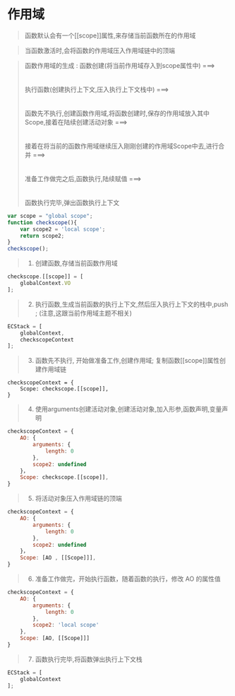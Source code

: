 # 作用域

> 函数默认会有一个[[scope]]属性,来存储当前函数所在的作用域

> 当函数激活时,会将函数的作用域压入作用域链中的顶端

> 函数作用域的生成 : 
函数创建(将当前作用域存入到scope属性中) ===> <br/> <br/>  
执行函数(创建执行上下文,压入执行上下文栈中) ===>  <br/> <br/>  
函数先不执行,创建函数作用域,将函数创建时,保存的作用域放入其中Scope,接着在陆续创建活动对象 ===> <br/>   <br/>  
接着在将当前的函数作用域继续压入刚刚创建的作用域Scope中去,进行合并  ===>  <br/>   <br/>  
准备工作做完之后,函数执行,陆续赋值 ===>  <br/>   <br/>  
函数执行完毕,弹出函数执行上下文


```js
var scope = "global scope";
function checkscope(){
    var scope2 = 'local scope';
    return scope2;
}
checkscope();
```
> 1. 创建函数,存储当前函数作用域
```js
checkscope.[[scope]] = [
    globalContext.VO
];
```
> 2. 执行函数,生成当前函数的执行上下文,然后压入执行上下文的栈中,push ; (注意,这跟当前作用域主题不相关)
```js
ECStack = [
    globalContext,
    checkscopeContext
];
```
> 3. 函数先不执行, 开始做准备工作,创建作用域; 复制函数[[scope]]属性创建作用域链
```
checkscopeContext = {
    Scope: checkscope.[[scope]],
}
```
> 4. 使用arguments创建活动对象,创建活动对象,加入形参,函数声明,变量声明
```js
checkscopeContext = {
    AO: {
        arguments: {
            length: 0
        },
        scope2: undefined
    }，
    Scope: checkscope.[[scope]],
}
```
> 5. 将活动对象压入作用域链的顶端
```js
checkscopeContext = {
    AO: {
        arguments: {
            length: 0
        },
        scope2: undefined
    }，
    Scope: [AO , [[Scope]]],
}
```
> 6. 准备工作做完，开始执行函数，随着函数的执行，修改 AO 的属性值
```js
checkscopeContext = {
    AO: {
        arguments: {
            length: 0
        },
        scope2: 'local scope'
    },
    Scope: [AO, [[Scope]]]
}
```
> 7. 函数执行完毕,将函数弹出执行上下文栈
```js
ECStack = [
    globalContext
];
```
